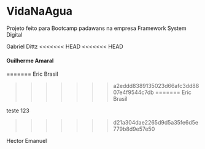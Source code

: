 # VidaNaAgua
Projeto feito para Bootcamp padawans na empresa Framework System Digital

Gabriel Dittz
<<<<<<< HEAD
<<<<<<< HEAD

#### Guilherme Amaral
=======
Eric Brasil
>>>>>>> a2eddd8389135023d66afc3dd8807e4f9544c7db
=======
Eric Brasil

teste 123
>>>>>>> d21a304dae2265d9d5a35fe6d5e779b8d9e57e50

Hector Emanuel